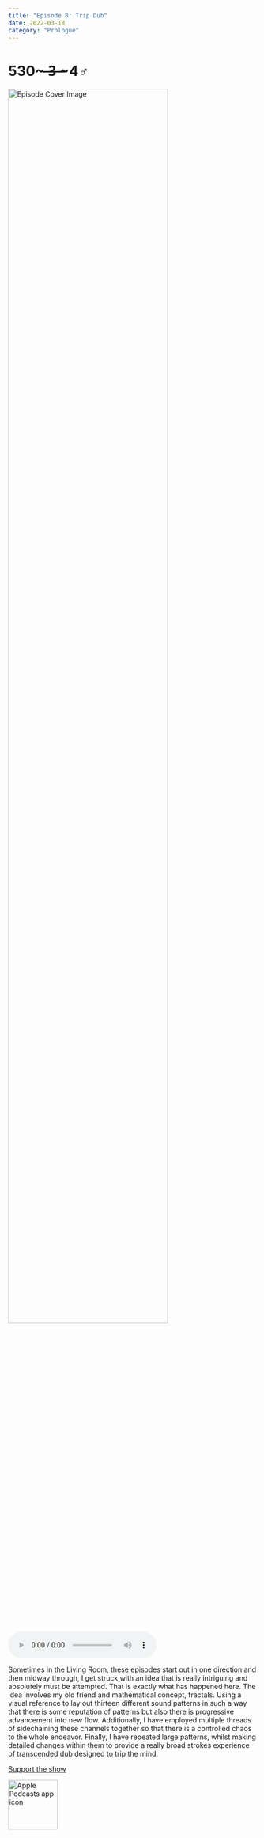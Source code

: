 ```yaml
---
title: "Episode 8: Trip Dub"
date: 2022-03-18
category: "Prologue"
---
```

# 530~ ̶3̶ ̶~4♂
<img src="https://artwork.captivate.fm/85d59471-31f6-41b8-9e2f-ac0e7d72b9fd/60854458c4d1acdf4e1c2f79c4137142d85d78e379bdafbd69bd34c85f5819ad.jpg" alt="Episode Cover Image" width=80%/>
<audio controls>
  <source src="https://podcasts.captivate.fm/media/8c09d2cf-3871-40ef-a4a3-2e28307403da/10271093-episode-8-trip-dub.mp3" type="audio/mpeg">
  Your browser does not support the audio element.
</audio>

<p>Sometimes in the Living Room, these episodes start out in one direction and then midway through, I get struck with an idea that is really intriguing and absolutely must be attempted. That is exactly what has happened here. The idea involves my old friend and mathematical concept, fractals. Using a visual reference to lay out thirteen different sound patterns in such a way that there is some reputation of patterns but also there is progressive advancement into new flow. Additionally, I have employed multiple threads of sidechaining these channels together so that there is a controlled chaos to the whole endeavor. Finally, I have repeated large patterns, whilst making detailed changes within them to provide a really broad strokes experience of transcended dub designed to trip the mind.</p><a rel="payment" href="https://www.paypal.com/donate/?hosted_button_id=WX3GRUK5BHJLS">Support the show</a>

<a href="https://podcasts.apple.com/us/podcast/living-room-music/id1608791560?tscg=30200&itsct=podcast_box_appicon&ls=1&mttnsubad=1608791560" style="display: inline-block;"><img src="https://toolbox.marketingtools.apple.com/api/v2/badges/app-icon-podcasts/standard/en-us" alt="Apple Podcasts app icon" style="width: 100px; height: 100px; vertical-align: middle; object-fit: contain;" /></a>
    